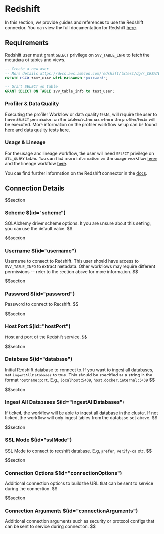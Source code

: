 # Redshift
In this section, we provide guides and references to use the Redshift connector. You can view the full documentation for Redshift [here](https://docs.open-metadata.org/connectors/database/redshift).

## Requirements

Redshift user must grant `SELECT` privilege on `SVV_TABLE_INFO` to fetch the metadata of tables and views.

```sql
-- Create a new user
-- More details https://docs.aws.amazon.com/redshift/latest/dg/r_CREATE_USER.html
CREATE USER test_user with PASSWORD 'password';

-- Grant SELECT on table
GRANT SELECT ON TABLE svv_table_info to test_user;
```

### Profiler & Data Quality

Executing the profiler Workflow or data quality tests, will require the user to have `SELECT` permission on the tables/schemas where the profiler/tests will be executed. More information on the profiler workflow setup can be found [here](https://docs.open-metadata.org/connectors/ingestion/workflows/profiler) and data quality tests [here](https://docs.open-metadata.org/connectors/ingestion/workflows/data-quality).

### Usage & Lineage

For the usage and lineage workflow, the user will need `SELECT` privilege on `STL_QUERY` table. You can find more information on the usage workflow [here](https://docs.open-metadata.org/connectors/ingestion/workflows/usage) and the lineage workflow [here](https://docs.open-metadata.org/connectors/ingestion/workflows/lineage).

You can find further information on the Redshift connector in the [docs](https://docs.open-metadata.org/connectors/database/redshift).

## Connection Details

$$section
### Scheme $(id="scheme")
SQLAlchemy driver scheme options. If you are unsure about this setting, you can use the default value.
$$

$$section
### Username $(id="username")
Username to connect to Redshift. This user should have access to `SVV_TABLE_INFO` to extract metadata. Other workflows may require different permissions -- refer to the section above for more information.
$$

$$section
### Password $(id="password")
Password to connect to Redshift.
$$

$$section
### Host Port $(id="hostPort")
Host and port of the Redshift service.
$$

$$section
### Database $(id="database")

Initial Redshift database to connect to. If you want to ingest all databases, set `ingestAllDatabases` to true. This should be specified as a string in the format `hostname:port`. E.g., `localhost:5439`, `host.docker.internal:5439`
$$

$$section
### Ingest All Databases $(id="ingestAllDatabases")
If ticked, the workflow will be able to ingest all database in the cluster. If not ticked, the workflow will only ingest tables from the database set above.
$$

$$section
### SSL Mode $(id="sslMode")
SSL Mode to connect to redshift database. E.g, `prefer`, `verify-ca` etc.
$$

$$section
### Connection Options $(id="connectionOptions")
Additional connection options to build the URL that can be sent to service during the connection.
$$

$$section
### Connection Arguments $(id="connectionArguments")
Additional connection arguments such as security or protocol configs that can be sent to service during connection.
$$

